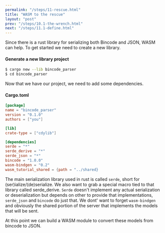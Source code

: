 ```yaml
---
permalink: "/steps/11-rescue.html"
title: "WASM to the rescue"
layout: "post"
prev: "/steps/10.1-the-wrench.html"
next: "/steps/11.1-define.html"
---
```

<div class="explain">
Since there is a rust library for serializing both Bincode and JSON, WASM can help. To get started we need to create a new library.
</div>

#### Generate a new library project
```bash
$ cargo new --lib bincode_parser
$ cd bincode_parser
```

<div class="explain">
Now that we have our project, we need to add some dependencies.
</div>

#### Cargo.toml
```toml
[package]
name = "bincode_parser"
version = "0.1.0"
authors = ["you"]

[lib]
crate-type = ["cdylib"]

[dependencies]
serde = "*"
serde_derive = "*"
serde_json = "*"
bincode = "1.0.0"
wasm-bindgen = "0.2"
wasm_tutorial_shared = {path = "../shared}
```
<div class="explain">
<p>The main serialization library used in rust is called <code>serde</code>, short for (ser)ialize/(de)serialize. We also want to grab a special macro tied to that library called serde_derive. <code>Serde</code> doesn't implement any actual serialization or deserialization but depends on other to provide that implementations, <code>serde_json</code> and <code>bincode</code> do just that. We dont' want to forget <code>wasm-bindgen</code> and obviously the shared portion of the server that implements the models that will be sent.</p>
<p>At this point we can build a WASM module to convert these models from bincode to JSON.</p>
</div>

